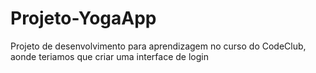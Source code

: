 # Projeto-YogaApp
Projeto de desenvolvimento para aprendizagem no curso do CodeClub, aonde teriamos que criar uma interface de login 
